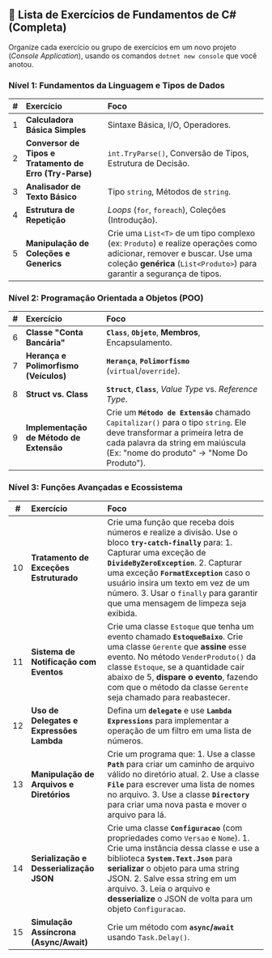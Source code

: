 ## 🎯 Lista de Exercícios de Fundamentos de C# (Completa)

Organize cada exercício ou grupo de exercícios em um novo projeto (*Console Application*), usando os comandos `dotnet new console` que você anotou.

### Nível 1: Fundamentos da Linguagem e Tipos de Dados

| # | Exercício | Foco |
| :---: | :--- | :--- |
| 1 | **Calculadora Básica Simples** | Sintaxe Básica, I/O, Operadores. |
| 2 | **Conversor de Tipos e Tratamento de Erro (Try-Parse)** | `int.TryParse()`, Conversão de Tipos, Estrutura de Decisão. |
| 3 | **Analisador de Texto Básico** | Tipo `string`, Métodos de `string`. |
| 4 | **Estrutura de Repetição** | *Loops* (`for`, `foreach`), Coleções (Introdução). |
| 5 | **Manipulação de Coleções e Generics** | Crie uma `List<T>` de um tipo complexo (ex: `Produto`) e realize operações como adicionar, remover e buscar. Use uma coleção **genérica** (`List<Produto>`) para garantir a segurança de tipos. | **Coleções**, **Generics** (`List<T>`). |

### Nível 2: Programação Orientada a Objetos (POO)

| # | Exercício | Foco |
| :---: | :--- | :--- |
| 6 | **Classe "Conta Bancária"** | **`Class`**, **`Objeto`**, **Membros**, Encapsulamento. |
| 7 | **Herança e Polimorfismo (Veículos)** | **`Herança`**, **`Polimorfismo`** (`virtual`/`override`). |
| 8 | **Struct vs. Class** | **`Struct`**, **`Class`**, *Value Type* vs. *Reference Type*. |
| 9 | **Implementação de Método de Extensão** | Crie um **`Método de Extensão`** chamado `Capitalizar()` para o tipo `string`. Ele deve transformar a primeira letra de cada palavra da string em maiúscula (Ex: "nome do produto" -> "Nome Do Produto"). | **Métodos de Extensão**. |

### Nível 3: Funções Avançadas e Ecossistema

| # | Exercício | Foco |
| :---: | :--- | :--- |
| 10 | **Tratamento de Exceções Estruturado** | Crie uma função que receba dois números e realize a divisão. Use o bloco **`try-catch-finally`** para: 1. Capturar uma exceção de **`DivideByZeroException`**. 2. Capturar uma exceção **`FormatException`** caso o usuário insira um texto em vez de um número. 3. Usar o `finally` para garantir que uma mensagem de limpeza seja exibida. | **Tratamento de Erros** (`try-catch-finally`), **Exceções**. |
| 11 | **Sistema de Notificação com Eventos** | Crie uma classe `Estoque` que tenha um evento chamado **`EstoqueBaixo`**. Crie uma classe `Gerente` que **assine** esse evento. No método `VenderProduto()` da classe `Estoque`, se a quantidade cair abaixo de 5, **dispare o evento**, fazendo com que o método da classe `Gerente` seja chamado para reabastecer. | **Delegates**, **Eventos** (Publisher/Subscriber). |
| 12 | **Uso de Delegates e Expressões Lambda** | Defina um **`delegate`** e use **`Lambda Expressions`** para implementar a operação de um filtro em uma lista de números. | **Delegates**, **Lambda Expressions**. |
| 13 | **Manipulação de Arquivos e Diretórios** | Crie um programa que: 1. Use a classe **`Path`** para criar um caminho de arquivo válido no diretório atual. 2. Use a classe **`File`** para escrever uma lista de nomes no arquivo. 3. Use a classe **`Directory`** para criar uma nova pasta e mover o arquivo para lá. | **Classes de Arquivo e Diretório** (`Path`, `File`, `Directory`). |
| 14 | **Serialização e Desserialização JSON** | Crie uma classe **`Configuracao`** (com propriedades como `Versao` e `Nome`). 1. Crie uma instância dessa classe e use a biblioteca **`System.Text.Json`** para **serializar** o objeto para uma string JSON. 2. Salve essa string em um arquivo. 3. Leia o arquivo e **desserialize** o JSON de volta para um objeto `Configuracao`. | **Serialização** e **Desserialização** (`System.Text.Json`). |
| 15 | **Simulação Assíncrona (Async/Await)** | Crie um método com **`async`/`await`** usando `Task.Delay()`. | **Programação Assíncrona** (`async`, `await`, `Task`). |